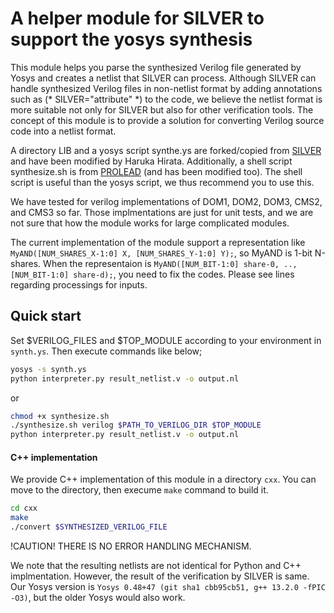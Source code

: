 # A helper module for SILVER to support the yosys synthesis
This module helps you parse the synthesized Verilog file generated by Yosys and creates a netlist that SILVER can process.
Although SILVER can handle synthesized Verilog files in non-netlist format by adding annotations such as (* SILVER="attribute" *) to the code, we believe the netlist format is more suitable not only for SILVER but also for other verification tools.
The concept of this module is to provide a solution for converting Verilog source code into a netlist format.  

A directory LIB and a yosys script synthe.ys are forked/copied from [SILVER](https://github.com/Chair-for-Security-Engineering/SILVER/tree/master/yosys) and have been modified by Haruka Hirata. Additionally, a shell script synthesize.sh is from [PROLEAD](https://github.com/ChairImpSec/PROLEAD/tree/main/yosys/syn) (and has been modified too). The shell script is useful than the yosys script, we thus recommend you to use this.

We have tested for verilog implementations of DOM1, DOM2, DOM3, CMS2, and CMS3 so far. Those implmentations are just for unit tests, and we are not sure that how the module works for large complicated modules.

The current implementation of the module support a representation like `MyAND([NUM_SHARES_X-1:0] X, [NUM_SHARES_Y-1:0] Y);`, so MyAND is 1-bit N-shares.
When the representaion is `MyAND([NUM_BIT-1:0] share-0, .., [NUM_BIT-1:0] share-d);`, you need to fix the codes. Please see lines regarding processings for inputs.  

## Quick start
Set $VERILOG_FILES and $TOP_MODULE according to your environment in `synth.ys`. Then execute commands like below;

```bash
yosys -s synth.ys
python interpreter.py result_netlist.v -o output.nl
```
or
```bash
chmod +x synthesize.sh
./synthesize.sh verilog $PATH_TO_VERILOG_DIR $TOP_MODULE
python interpreter.py result_netlist.v -o output.nl
```

#### C++ implementation
We provide C++ implementation of this module in a directory `cxx`. You can move to the directory, then execume `make` command to build it.
```bash
cd cxx
make
./convert $SYNTHESIZED_VERILOG_FILE
```
!CAUTION!
THERE IS NO ERROR HANDLING MECHANISM.  



We note that the resulting netlists are not identical for Python and C++ implmentation. However, the result of the verification by SILVER is same.  
Our Yosys version is `Yosys 0.48+47 (git sha1 cbb95cb51, g++ 13.2.0 -fPIC -O3)`, but the older Yosys would also work.
